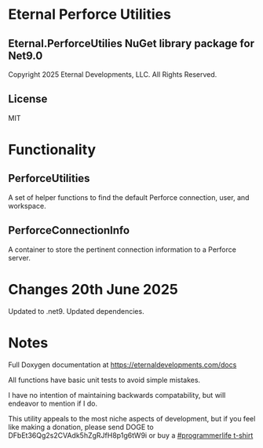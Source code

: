 # Eternal Perforce Utilities 

## Eternal.PerforceUtilies NuGet library package for Net9.0
Copyright 2025 Eternal Developments, LLC. All Rights Reserved.

## License

MIT

# Functionality
## PerforceUtilities

A set of helper functions to find the default Perforce connection, user, and workspace.

## PerforceConnectionInfo

A container to store the pertinent connection information to a Perforce server.

# Changes 20th June 2025

Updated to .net9. Updated dependencies.

# Notes

Full Doxygen documentation at https://eternaldevelopments.com/docs

All functions have basic unit tests to avoid simple mistakes.

I have no intention of maintaining backwards compatability, but will endeavor to
mention if I do. 

This utility appeals to the most niche aspects of development, but if you feel like making a donation, please send DOGE to DFbEt36Qg2s2CVAdk5hZgRJfH8p1g6tW9i or buy a [#programmerlife t-shirt](https://www.bonfire.com/store/programmer-life/)


